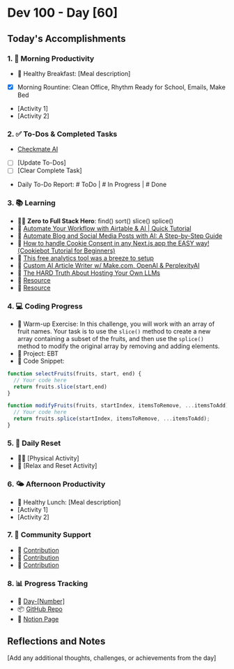 # Dev 100 - Day [60]

## Today's Accomplishments

### 1. 🌅 Morning Productivity

- 🍳 Healthy Breakfast: [Meal description]
- [x] Morning Rountine: Clean Office, Rhythm Ready for School, Emails, Make Bed
- [Activity 1]
- [Activity 2]

### 2. ✅ To-Dos & Completed Tasks

- [Checkmate AI](https://checkmate-ai.vercel.app/)
- [ ] [Update To-Dos]
- [ ] [Clear Complete Task]
- Daily To-Do Report: # ToDo | # In Progress | # Done

### 3. 📚 Learning

- 🦸‍♂️ **Zero to Full Stack Hero**: find() sort() slice() splice()
- 🔗 [Automate Your Workflow with Airtable & AI | Quick Tutorial](https://www.youtube.com/shorts/KBvUEAXJI44)
- 🔗 [Automate Blog and Social Media Posts with AI: A Step-by-Step Guide](https://www.youtube.com/watch?v=vdoQwWG5V5E)
- 🔗 [How to handle Cookie Consent in any Next.js app the EASY way! (Cookiebot Tutorial for Beginners)](https://www.youtube.com/watch?v=P5rGGE2nBCg)
- 🔗 [This free analytics tool was a breeze to setup](https://www.youtube.com/watch?v=p1YnUobgngo)
- 🔗 [Custom AI Article Writer w/ Make.com, OpenAI & PerplexityAI](https://www.youtube.com/watch?v=JU83DxWdcok)
- 🔗 [The HARD Truth About Hosting Your Own LLMs](https://www.youtube.com/watch?v=EMuBqcO048E)
- 🔗 [Resource](URL)
- 🔗 [Resource](URL)

### 4. 💻 Coding Progress

- 🧠 Warm-up Exercise: In this challenge, you will work with an array of fruit names. Your task is to use the `slice()` method to create a new array containing a subset of the fruits, and then use the `splice()` method to modify the original array by removing and adding elements.
- 🦺 Project: EBT
- 📝 Code Snippet:

```javascript
function selectFruits(fruits, start, end) {
  // Your code here
  return fruits.slice(start,end)
}

function modifyFruits(fruits, startIndex, itemsToRemove, ...itemsToAdd) {
  // Your code here
  return fruits.splice(startIndex, itemsToRemove, ...itemsToAdd);
}
```

### 5. 🔄 Daily Reset

- 🏋️‍♂️ [Physical Activity]
- 🧘 [Relax and Reset Activity]

### 6. 🌤️ Afternoon Productivity

- 🍱 Healthy Lunch: [Meal description]
- [Activity 1]
- [Activity 2]

### 7. 🤝 Community Support

- 🔗 [Contribution](URL)
- 🔗 [Contribution](URL)
- 🔗 [Contribution](URL)

### 8. 📊 Progress Tracking

- 🏫 [Day-[Number]](https://www.skool.com/universityofcode/dev-100-day-[Number])
- 📦 [GitHub Repo](https://github.com/Digitl-Alchemyst/dev100/blob/main/Day-[Number]/day[Number].md)
- 📄 [Notion Page](https://liberating-galley-48d.notion.site/Dev100-Coding-Lifestyle-Challenge-a85ec9fba3ce41f3b29d581a1a85d92b?pvs=4)

## Reflections and Notes

[Add any additional thoughts, challenges, or achievements from the day]
